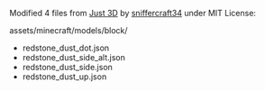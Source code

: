 Modified 4 files from [Just 3D](https://modrinth.com/resourcepack/EnOq8vEP) by [sniffercraft34](https://modrinth.com/user/sniffercraft34) under MIT License:

assets/minecraft/models/block/

- redstone_dust_dot.json
- redstone_dust_side_alt.json
- redstone_dust_side.json
- redstone_dust_up.json
